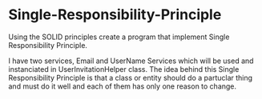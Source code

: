 # Single-Responsibility-Principle
Using the SOLID principles create a program that implement Single Responsibility Principle.

I have two services, Email and UserName Services which will be used and instanciated in UserInvitationHelper class.
The idea behind this Single Responsibility Principle is that a class or entity should do a partuclar thing and must do it well and each of them has only one reason to change.